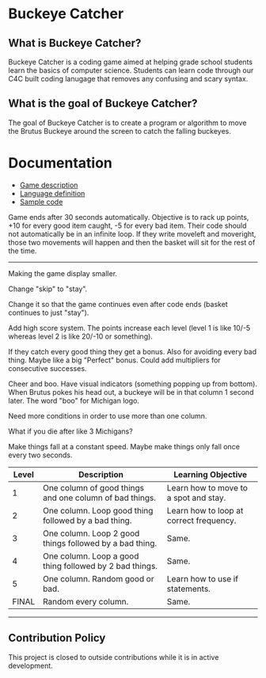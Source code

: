 # Buckeye Catcher

## What is Buckeye Catcher?
Buckeye Catcher is a coding game aimed at helping grade school students learn the basics of computer science.  Students can learn code through our C4C built coding lanugage that removes any confusing and scary syntax.

## What is the goal of Buckeye Catcher?
The goal of Buckeye Catcher is to create a program or algorithm to move the Brutus Buckeye around the screen to catch the falling buckeyes.

# Documentation

* [Game description](documentation/game_mechanics.md)
* [Language definition](documentation/language.md)
* [Sample code](documentation/sample.md)

Game ends after 30 seconds automatically. Objective is to rack up points, +10 for every good item caught, -5 for every bad item.
Their code should not automatically be in an infinite loop. If they write moveleft and moveright, those two movements will happen and then the basket will sit for the rest of the time.

---

Making the game display smaller.

Change "skip" to "stay".

Change it so that the game continues even after code ends (basket continues to just "stay").

Add high score system. The points increase each level (level 1 is like 10/-5 whereas level 2 is like 20/-10 or something).

If they catch every good thing they get a bonus. Also for avoiding every bad thing. Maybe like a big "Perfect" bonus. Could add multipliers for consecutive successes.

Cheer and boo. Have visual indicators (something popping up from bottom). When Brutus pokes his head out, a buckeye will be in that column 1 second later. The word "boo" for Michigan logo.

Need more conditions in order to use more than one column.

What if you die after like 3 Michigans?

Make things fall at a constant speed. Maybe make things only fall once every two seconds.

Level | Description | Learning Objective
-|-|-
1 | One column of good things and one column of bad things. | Learn how to move to a spot and stay.
2 | One column. Loop good thing followed by a bad thing. | Learn how to loop at correct frequency.
3 | One column. Loop 2 good things followed by a bad thing. | Same.
4 | One column. Loop a good thing followed by 2 bad things. | Same.
5 | One column. Random good or bad. | Learn how to use if statements.
FINAL | Random every column. | Same.

---

## Contribution Policy
This project is closed to outside contributions while it is in active development.
